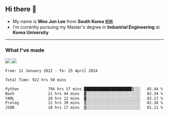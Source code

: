## Hi there 👋

- My name is **Woo Jun Lee** from **South Korea 🇰🇷**
- I'm currently pursuing my Master's degree in **Industrial Engineering** at **Korea University**

---

### What I've made

<a href="https://share.streamlit.io/tomtom1103/kuiai_hackathon_2022/main/JL_app.py"><img src="https://img.shields.io/badge/Journey Lee-161B22?style=for-the-badge&logo=streamlit&logoColor=FF4B4B"/></a> <a href="https://jeon-100.github.io/Dangzang/"><img src="https://img.shields.io/badge/당신을 위한 장학금, 당장!-161B22?style=for-the-badge&logo=react&logoColor=#61DAFB"/></a>

<!--START_SECTION:waka-->

```txt
From: 11 January 2022 - To: 25 April 2024

Total Time: 922 hrs 50 mins

Python             794 hrs 57 mins █████████████████████▒░░░   85.44 %
Bash               21 hrs 44 mins  ▓░░░░░░░░░░░░░░░░░░░░░░░░   02.34 %
YAML               20 hrs 12 mins  ▓░░░░░░░░░░░░░░░░░░░░░░░░   02.17 %
Prolog             12 hrs 39 mins  ▒░░░░░░░░░░░░░░░░░░░░░░░░   01.36 %
JSON               10 hrs 17 mins  ▒░░░░░░░░░░░░░░░░░░░░░░░░   01.11 %
```

<!--END_SECTION:waka-->
